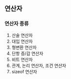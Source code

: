 ## 연산자

### 연산자 종류

1.  산술 연산자
2.  대입 연산자
3.  형변환 연산자
4.  단항 증/감 연산자
5.  비트 연산자
6.  관계, 논리 연산자, 조건 연산자
7.  sizeof 연산자
